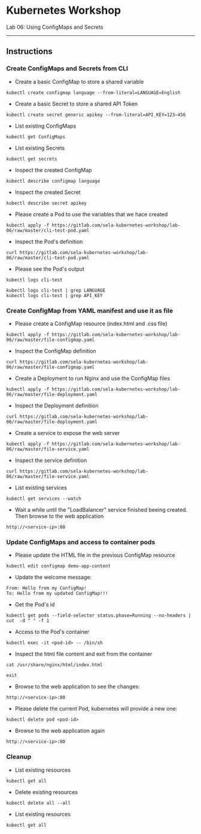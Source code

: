 # Kubernetes Workshop
Lab 06: Using ConfigMaps and Secrets

---

## Instructions

### Create ConfigMaps and Secrets from CLI

 - Create a basic ConfigMap to store a shared variable
```
kubectl create configmap language --from-literal=LANGUAGE=English
```

 - Create a basic Secret to store a shared API Token
```
kubectl create secret generic apikey --from-literal=API_KEY=123–456
```

 - List existing ConfigMaps 
```
kubectl get ConfigMaps 
```

 - List existing Secrets
```
kubectl get secrets
```

 - Inspect the created ConfigMap
```
kubectl describe configmap language
```

 - Inspect the created Secret
```
kubectl describe secret apikey
```

 - Please create a Pod to use the variables that we hace created
```
kubectl apply -f https://gitlab.com/sela-kubernetes-workshop/lab-06/raw/master/cli-test-pod.yaml
```

 - Inspect the Pod's definition
```
curl https://gitlab.com/sela-kubernetes-workshop/lab-06/raw/master/cli-test-pod.yaml
```

 - Please see the Pod's output
```
kubectl logs cli-test
```
```
kubectl logs cli-test | grep LANGUAGE
kubectl logs cli-test | grep API_KEY
```

### Create ConfigMap from YAML manifest and use it as file

 - Please create a ConfigMap resource (index.html and .css file)
```
kubectl apply -f https://gitlab.com/sela-kubernetes-workshop/lab-06/raw/master/file-configmap.yaml
```

 - Inspect the ConfigMap definition
```
curl https://gitlab.com/sela-kubernetes-workshop/lab-06/raw/master/file-configmap.yaml
```

 - Create a Deployment to run Nginx and use the ConfigMap files 
```
kubectl apply -f https://gitlab.com/sela-kubernetes-workshop/lab-06/raw/master/file-deployment.yaml
```

 - Inspect the Deployment definition
```
curl https://gitlab.com/sela-kubernetes-workshop/lab-06/raw/master/file-deployment.yaml
```

 - Create a service to expose the web server
```
kubectl apply -f https://gitlab.com/sela-kubernetes-workshop/lab-06/raw/master/file-service.yaml
```

 - Inspect the service definition
```
curl https://gitlab.com/sela-kubernetes-workshop/lab-06/raw/master/file-service.yaml
```

 - List existing services
```
kubectl get services --watch
```

 - Wait a while until the "LoadBalancer" service finished beeing created. Then browse to the web application
```
http://<service-ip>:80
```

### Update ConfigMaps and access to container pods

 - Please update the HTML file in the previous ConfigMap resource
```
kubectl edit configmap demo-app-content
```

 - Update the welcome message:
```
From: Hello from my ConfigMap!
To: Hello from my updated ConfigMap!!!
```

 - Get the Pod's id
```
kubectl get pods --field-selector status.phase=Running --no-headers | cut  -d " " -f 1
```

 - Access to the Pod's container
```
kubectl exec -it <pod-id> -- /bin/sh 
```

 - Inspect the html file content and exit from the container
```
cat /usr/share/nginx/html/index.html
```
```
exit
```

 - Browse to the web application to see the changes:
```
http://<service-ip>:80
```

 - Please delete the current Pod, kubernetes will provide a new one:
```
kubectl delete pod <pod-id>
```

 - Browse to the web application again
```
http://<service-ip>:80
```

### Cleanup

 - List existing resources
```
kubectl get all
```

 - Delete existing resources
```
kubectl delete all --all
```

 - List existing resources
```
kubectl get all
```